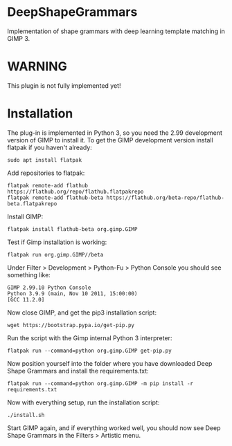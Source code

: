 # DeepShapeGrammars

Implementation of shape grammars with deep learning template matching in GIMP 3.

# WARNING

This plugin is not fully implemented yet!

# Installation

The plug-in is implemented in Python 3, so you need the 2.99 development version of GIMP to install it. To get the GIMP development version install flatpak if you haven't already:

```console
sudo apt install flatpak
```

Add repositories to flatpak:

```console
flatpak remote-add flathub https://flathub.org/repo/flathub.flatpakrepo
flatpak remote-add flathub-beta https://flathub.org/beta-repo/flathub-beta.flatpakrepo
```

Install GIMP:

```console
flatpak install flathub-beta org.gimp.GIMP
```

Test if Gimp installation is working:

```console
flatpak run org.gimp.GIMP//beta
```

Under Filter > Development > Python-Fu > Python Console you should see something like:

```console
GIMP 2.99.10 Python Console 
Python 3.9.9 (main, Nov 10 2011, 15:00:00) 
[GCC 11.2.0]
```

Now close GIMP, and get the pip3 installation script:

```console
wget https://bootstrap.pypa.io/get-pip.py
```

Run the script with the Gimp internal Python 3 interpreter:

```console
flatpak run --command=python org.gimp.GIMP get-pip.py
```

Now position yourself into the folder where you have downloaded Deep Shape Grammars and install the requirements.txt:

```console
flatpak run --command=python org.gimp.GIMP -m pip install -r requirements.txt
```

Now with everything setup, run the installation script:

```console
./install.sh
```

Start GIMP again, and if everything worked well, you should now see Deep Shape Grammars in the Filters > Artistic menu.


